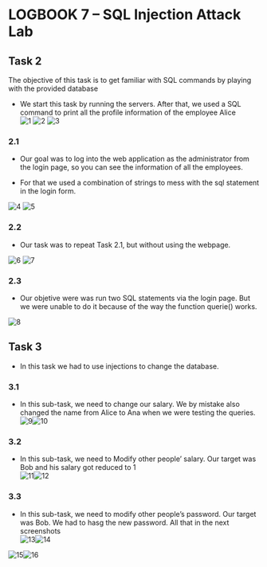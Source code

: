 # **LOGBOOK 7 – SQL Injection Attack Lab**
## **Task 2**
The objective of this task is to get familiar with SQL commands by playing with the provided database
- We start this task by running the servers. After that, we used a SQL command to print all the profile information
of the employee Alice<br/>
![1](images/7.2.png)
![2](images/7.3.png)
![3](images/7.1.png)


### **2.1**
- Our goal was to log into the web application as the
administrator from the login page, so you can see the information of all the employees.

- For that we used a combination of strings to mess with the sql statement in the login form.


![4](images/7.4.png)
![5](images/7.5.png)


### **2.2**
- Our task was to repeat Task 2.1, but without using the webpage.


![6](images/7.6.png)
![7](images/7.7.png)


### **2.3**
- Our objetive were was 
run two SQL statements via the login page. But we were unable to do it because of the way the function querie() works.<br/>

![8](images/7.8.png)

## **Task 3**
- In this task we had to use injections to change the database.


### **3.1**
- In this sub-task, we need to change our salary. We by mistake also changed the name from Alice to Ana when we were testing the queries.<br/>
![9](images/7.9.png)![10](images/7.10.png)

### **3.2**
- In this sub-task, we need to Modify other people’ salary. Our target was Bob and his salary got reduced to 1<br/>
![11](images/7.12.png)![12](images/7.11.png)

### **3.3**
- In this sub-task, we need to modify other people’s password. Our target was Bob. We had to hasg the new password. All that in the next screenshots<br/>
![13](images/7.14.png)![14](images/7.13.png)

![15](images/7.15.png)![16](images/7.16.png)


